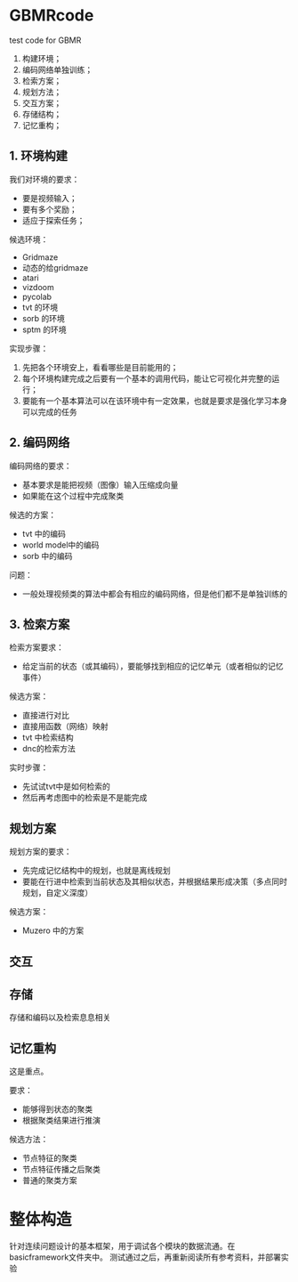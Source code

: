 # GBMRcode
test code for GBMR

1. 构建环境；
2. 编码网络单独训练；
3. 检索方案；
4. 规划方法；
5. 交互方案；
6. 存储结构；
7. 记忆重构；

## 1. 环境构建

我们对环境的要求：
+ 要是视频输入；
+ 要有多个奖励；
+ 适应于探索任务；

候选环境：
+ Gridmaze
+ 动态的给gridmaze
+ atari
+ vizdoom
+ pycolab
+ tvt 的环境
+ sorb 的环境
+ sptm 的环境


实现步骤：
1. 先把各个环境安上，看看哪些是目前能用的；
2. 每个环境构建完成之后要有一个基本的调用代码，能让它可视化并完整的运行；
3. 要能有一个基本算法可以在该环境中有一定效果，也就是要求是强化学习本身可以完成的任务

## 2. 编码网络

编码网络的要求：
+ 基本要求是能把视频（图像）输入压缩成向量
+ 如果能在这个过程中完成聚类

候选的方案：
+ tvt 中的编码
+ world model中的编码
+ sorb 中的编码

问题：
+ 一般处理视频类的算法中都会有相应的编码网络，但是他们都不是单独训练的

## 3. 检索方案

检索方案要求：

+ 给定当前的状态（或其编码），要能够找到相应的记忆单元（或者相似的记忆事件）

候选方案：

+ 直接进行对比
+ 直接用函数（网络）映射
+ tvt 中检索结构
+ dnc的检索方法

实时步骤：
+ 先试试tvt中是如何检索的
+ 然后再考虑图中的检索是不是能完成

## 规划方案

规划方案的要求：
+ 先完成记忆结构中的规划，也就是离线规划
+ 要能在行进中检索到当前状态及其相似状态，并根据结果形成决策（多点同时规划，自定义深度）

候选方案：
+ Muzero 中的方案

## 交互


## 存储 

存储和编码以及检索息息相关

## 记忆重构

这是重点。

要求：
+ 能够得到状态的聚类
+ 根据聚类结果进行推演

候选方法：
+ 节点特征的聚类
+ 节点特征传播之后聚类
+ 普通的聚类方案

# 整体构造

针对连续问题设计的基本框架，用于调试各个模块的数据流通。在basicframework文件夹中。
测试通过之后，再重新阅读所有参考资料，并部署实验
